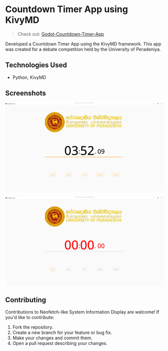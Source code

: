 # Countdown Timer App using KivyMD

> Check out: 
[Godot-Countdown-Timer-App](https://github.com/IsiraUdaththa/Godot-Countdown-Timer-App)

Developed a Countdown Timer App using the KivyMD framework. This app was created for a debate competition held by the University of Peradeniya.


## Technologies Used

- Python, KivyMD


## Screenshots


![Screenshot 2023-05-27 152603.png](demo%2FScreenshot%202023-05-27%20152603.png)

![Screenshot 2023-05-27 155302.png](demo%2FScreenshot%202023-05-27%20155302.png)


## Contributing

Contributions to Neofetch-like System Information Display are welcome! If you'd like to contribute:

1. Fork the repository.
2. Create a new branch for your feature or bug fix.
3. Make your changes and commit them.
4. Open a pull request describing your changes.


